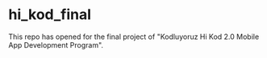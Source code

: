# hi_kod_final
This repo has opened for the final project of "Kodluyoruz Hi Kod 2.0 Mobile App Development Program". 
